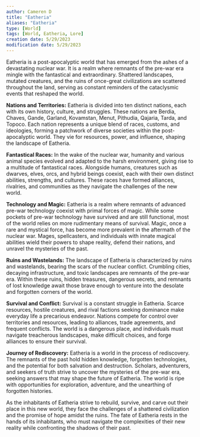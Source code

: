 ```yaml
---
author: Cameren D
title: "Eatheria"
aliases: "Eatheria"
type: [World]
tags: [World, Eatheria, Lore]
creation date: 5/29/2023
modification date: 5/29/2023
---
```


Eatheria is a post-apocalyptic world that has emerged from the ashes of a devastating nuclear war. It is a realm where remnants of the pre-war era mingle with the fantastical and extraordinary. Shattered landscapes, mutated creatures, and the ruins of once-great civilizations are scattered throughout the land, serving as constant reminders of the cataclysmic events that reshaped the world.

**Nations and Territories:**
Eatheria is divided into ten distinct nations, each with its own history, culture, and struggles. These nations are Berdia, Chaves, Gande, Garland, Kovamstan, Menut, Pithudia, Qajaria, Tarda, and Topoco. Each nation represents a unique blend of races, customs, and ideologies, forming a patchwork of diverse societies within the post-apocalyptic world. They vie for resources, power, and influence, shaping the landscape of Eatheria.

**Fantastical Races:**
In the wake of the nuclear war, humanity and various animal species evolved and adapted to the harsh environment, giving rise to a multitude of fantastical races. Alongside humans, creatures such as dwarves, elves, orcs, and hybrid beings coexist, each with their own distinct abilities, strengths, and cultures. These races have formed alliances, rivalries, and communities as they navigate the challenges of the new world.

**Technology and Magic:**
Eatheria is a realm where remnants of advanced pre-war technology coexist with primal forces of magic. While some pockets of pre-war technology have survived and are still functional, most of the world relies on more rudimentary means of survival. Magic, once a rare and mystical force, has become more prevalent in the aftermath of the nuclear war. Mages, spellcasters, and individuals with innate magical abilities wield their powers to shape reality, defend their nations, and unravel the mysteries of the past.

**Ruins and Wastelands:**
The landscape of Eatheria is characterized by ruins and wastelands, bearing the scars of the nuclear conflict. Crumbling cities, decaying infrastructure, and toxic landscapes are remnants of the pre-war era. Within these ruins, hidden treasures, dangerous secrets, and remnants of lost knowledge await those brave enough to venture into the desolate and forgotten corners of the world.

**Survival and Conflict:**
Survival is a constant struggle in Eatheria. Scarce resources, hostile creatures, and rival factions seeking dominance make everyday life a precarious endeavor. Nations compete for control over territories and resources, leading to alliances, trade agreements, and frequent conflicts. The world is a dangerous place, and individuals must navigate treacherous landscapes, make difficult choices, and forge alliances to ensure their survival.

**Journey of Rediscovery:**
Eatheria is a world in the process of rediscovery. The remnants of the past hold hidden knowledge, forgotten technologies, and the potential for both salvation and destruction. Scholars, adventurers, and seekers of truth strive to uncover the mysteries of the pre-war era, seeking answers that may shape the future of Eatheria. The world is ripe with opportunities for exploration, adventure, and the unearthing of forgotten histories.

As the inhabitants of Eatheria strive to rebuild, survive, and carve out their place in this new world, they face the challenges of a shattered civilization and the promise of hope amidst the ruins. The fate of Eatheria rests in the hands of its inhabitants, who must navigate the complexities of their new reality while confronting the shadows of their past.